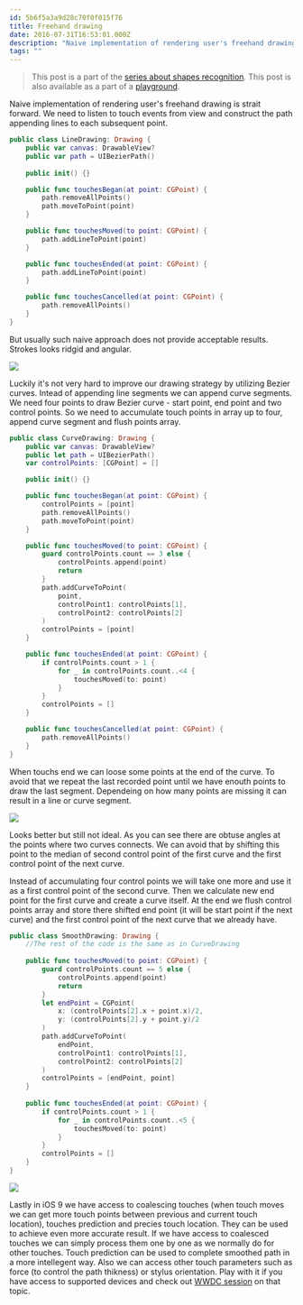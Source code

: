 ```yaml
---
id: 5b6f5a3a9d28c70f0f015f76
title: Freehand drawing
date: 2016-07-31T16:53:01.000Z
description: "Naive implementation of rendering user's freehand drawing is strait forward. We need to listen to touch events from view and construct the path appending lines to each subsequent point..."
tags: ""
---
```


> This post is a part of the [series about shapes recognition](http://ilya.puchka.me/shapes-recognition/). This post is also available as a part of a [playground](https://github.com/ilyapuchka/ShapesRecognition).

Naive implementation of rendering user's freehand drawing is strait forward. We need to listen to touch events from view and construct the path appending lines to each subsequent point.

```swift
public class LineDrawing: Drawing {
    public var canvas: DrawableView?
    public var path = UIBezierPath()
    
    public init() {}

    public func touchesBegan(at point: CGPoint) {
        path.removeAllPoints()
        path.moveToPoint(point)
    }

    public func touchesMoved(to point: CGPoint) {
        path.addLineToPoint(point)
    }

    public func touchesEnded(at point: CGPoint) {
        path.addLineToPoint(point)
    }

    public func touchesCancelled(at point: CGPoint) {
        path.removeAllPoints()
    }
}
```

But usually such naive approach does not provide acceptable results. Strokes looks ridgid and angular.

![](/images/linedrawing.png)

Luckily it's not very hard to improve our drawing strategy by utilizing Bezier curves. Intead of appending line segments we can append curve segments. We need four points to draw Bezier curve - start point, end point and two control points. So we need to accumulate touch points in array up to four, append curve segment and flush points array.

```swift
public class CurveDrawing: Drawing {
    public var canvas: DrawableView?
    public let path = UIBezierPath()
    var controlPoints: [CGPoint] = []

    public init() {}

    public func touchesBegan(at point: CGPoint) {
        controlPoints = [point]
        path.removeAllPoints()
        path.moveToPoint(point)
    }

    public func touchesMoved(to point: CGPoint) {
        guard controlPoints.count == 3 else {
            controlPoints.append(point)
            return
        }
        path.addCurveToPoint(
            point,
            controlPoint1: controlPoints[1],
            controlPoint2: controlPoints[2]
        )
        controlPoints = [point]
    }

    public func touchesEnded(at point: CGPoint) {
        if controlPoints.count > 1 {
            for _ in controlPoints.count..<4 {
                touchesMoved(to: point)
            }
        }
        controlPoints = []
    }

    public func touchesCancelled(at point: CGPoint) {
        path.removeAllPoints()
    }
}
```

When touchs end we can loose some points at the end of the curve. To avoid that we repeat the last recorded point until we have enouth points to draw the last segment. Dependeing on how many points are missing it can result in a line or curve segment.

![](/images/curvedrawing.png)

Looks better but still not ideal. As you can see there are obtuse angles at the points where two curves connects. We can avoid that by shifting this point to the median of second control point of the first curve and the first control point of the next curve.

Instead of accumulating four control points we will take one more and use it as a first control point of the second curve. Then we calculate new end point for the first curve and create a curve itself. At the end we flush control points array and store there shifted end point (it will be start point if the next curve) and the first control point of the next curve that we already have.

```swift
public class SmoothDrawing: Drawing {
    //The rest of the code is the same as in CurveDrawing
    
    public func touchesMoved(to point: CGPoint) {
        guard controlPoints.count == 5 else {
            controlPoints.append(point)
            return 
        }
        let endPoint = CGPoint(
            x: (controlPoints[2].x + point.x)/2,
            y: (controlPoints[2].y + point.y)/2
        )
        path.addCurveToPoint(
            endPoint,
            controlPoint1: controlPoints[1],
            controlPoint2: controlPoints[2]
        )
        controlPoints = [endPoint, point]
    }
    
    public func touchesEnded(at point: CGPoint) {
        if controlPoints.count > 1 {
            for _ in controlPoints.count..<5 {
                touchesMoved(to: point)
            }
        }
        controlPoints = []
    }
}
```

![](/images/smoothdrawing.png)

Lastly in iOS 9 we have access to coalescing touches (when touch moves we can get more touch points between previous and current touch location), touches prediction and precies touch location. They can be used to achieve even more accurate result. If we have access to coalesced touches we can simply process them one by one as we normally do for other touches. Touch prediction can be used to complete smoothed path in a more intellegent way. Also we can access other touch parameters such as force (to control the path thikness) or stylus orientation. Play with it if you have access to supported devices and check out [WWDC session](https://developer.apple.com/videos/play/wwdc2015/233/) on that topic.
